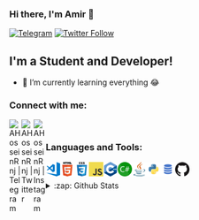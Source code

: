 ### Hi there, I'm Amir 👋

[![Telegram](https://img.shields.io/badge/Telegram-DM-2CA5E0?style=for-the-badge&logo=telegram)](https://telegram.me/AmirHossein_Rnj_01)
[![Twitter Follow](https://img.shields.io/twitter/follow/AmirHosseinR_01?color=1DA1F2&logo=Twitter&style=for-the-badge)](https://twitter.com/intent/follow?screen_name=AmirHosseinR_01)


## I'm a Student and Developer!

- 🌱 I’m currently learning everything 😂


### Connect with me:

[<img align="left" alt="AHosseinRnj | Telegram" width="22px" src="https://cdn.jsdelivr.net/npm/simple-icons@v3/icons/telegram.svg" />][telegram]
[<img align="left" alt="AHosseinRnj | Twitter" width="22px" src="https://cdn.jsdelivr.net/npm/simple-icons@v3/icons/twitter.svg" />][twitter]
[<img align="left" alt="AHosseinRnj | Instagram" width="22px" src="https://cdn.jsdelivr.net/npm/simple-icons@v3/icons/instagram.svg" />][instagram]

<br />

### Languages and Tools:

<img align="left" alt="Visual Studio Code" width="26px" src="https://raw.githubusercontent.com/github/explore/80688e429a7d4ef2fca1e82350fe8e3517d3494d/topics/visual-studio-code/visual-studio-code.png" />
<img align="left" alt="HTML5" width="26px" src="https://raw.githubusercontent.com/github/explore/80688e429a7d4ef2fca1e82350fe8e3517d3494d/topics/html/html.png" />
<img align="left" alt="CSS3" width="26px" src="https://raw.githubusercontent.com/github/explore/80688e429a7d4ef2fca1e82350fe8e3517d3494d/topics/css/css.png" />
<img align="left" alt="CSS3" width="26px" src="https://raw.githubusercontent.com/github/explore/80688e429a7d4ef2fca1e82350fe8e3517d3494d/topics/javascript/javascript.png" />
<img align="left" alt="CSS3" width="26px" src="https://raw.githubusercontent.com/github/explore/80688e429a7d4ef2fca1e82350fe8e3517d3494d/topics/cpp/cpp.png" />
<img align="left" alt="CSS3" width="26px" src="https://raw.githubusercontent.com/github/explore/80688e429a7d4ef2fca1e82350fe8e3517d3494d/topics/csharp/csharp.png" />
<img align="left" alt="CSS3" width="26px" src="https://raw.githubusercontent.com/github/explore/80688e429a7d4ef2fca1e82350fe8e3517d3494d/topics/java/java.png" />
<img align="left" alt="CSS3" width="26px" src="https://raw.githubusercontent.com/github/explore/80688e429a7d4ef2fca1e82350fe8e3517d3494d/topics/python/python.png" />
<img align="left" alt="SQL" width="26px" src="https://raw.githubusercontent.com/github/explore/80688e429a7d4ef2fca1e82350fe8e3517d3494d/topics/sql/sql.png" />
<img align="left" alt="GitHub" width="26px" src="https://raw.githubusercontent.com/github/explore/78df643247d429f6cc873026c0622819ad797942/topics/github/github.png" />


<br />
<br />

<details>
  <summary>:zap: Github Stats</summary>

  <img align="left" alt="AHosseinRnj's Github Stats" src="https://github-readme-stats.vercel.app/api?username=AHosseinRnj&show_icons=true&title_color=68bb13&icon_color=68bb13" />

</details>

[twitter]: https://twitter.com/AmirHosseinR_01
[instagram]: https://instagram.com/ahossein_rnj
[telegram]: https://telegram.me/AmirHossein_Rnj_01
